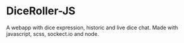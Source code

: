 # DiceRoller-JS
A webapp with dice expression, historic and live dice chat. Made with javascript, scss, sockect.io and node.
